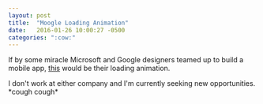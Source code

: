 ```yaml
---
layout: post
title:  "Moogle Loading Animation"
date:   2016-01-26 10:00:27 -0500
categories: ":cow:"
---
```


<p>If by some miracle Microsoft and Google designers teamed up to build a mobile app, <a href="http://davemuench.com/moogle">this</a> would be their loading animation.</p>
<p>I don't work at either company and I'm currently seeking new opportunities. *cough cough*
